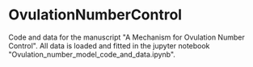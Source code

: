 # OvulationNumberControl

Code and data for the manuscript "A Mechanism for Ovulation Number Control".
All data is loaded and fitted in the jupyter notebook "Ovulation_number_model_code_and_data.ipynb".

